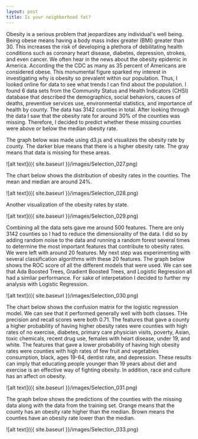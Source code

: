 ```yaml
---
layout: post
title: Is your neighborhood fat?
---
```

Obesity is a serious problem that jeopardizes any individual's well being. Being obese means having a body mass index greater (BMI) greater than 30. This increases the risk of developing a plethora of debilitating health conditions such as coronary heart disease, diabetes, depression, strokes, and even cancer. We often hear in the news about the obesity epidemic in America. According the the CDC as many as 35 percent of Americans are considered obese. This monumental figure sparked my interest in investigating why is obesity so prevalent within our population. Thus, I looked online for data to see what trends I can find about the population. I found 6 data sets from the Community Status and Health Indicators (CHSI) database that described the demographics, social behaviors, causes of deaths, preventive services use, environmental statistics, and importance of health by county. The data has 3142 counties in total. After looking through the data I saw that the obesity rate for around 30% of the counties was missing. Therefore, I decided to predict whether these missing counties were above or below the median obesity rate.

The graph below was made using d3.js and visualizes the obesity rate by county. The darker blue means that there is a higher obesity rate. The gray means that data is missing for these areas.

![alt text]({{ site.baseurl }}/images/Selection_027.png) 

The chart below shows the distribution of obesity rates in the counties. The mean and median are around 24%.

![alt text]({{ site.baseurl }}/images/Selection_028.png)

Another visualization of the obesity rates by state. 

![alt text]({{ site.baseurl }}/images/Selection_029.png)

Combining all the data sets gave me around 500 features. There are only 3142 counties so I had to reduce the dimensionality of the data. I did so by adding random noise to the data and running a random forest several times to determine the most important features that contribute to obesity rates. We were left with around 20 features. My next step was experimenting with several classification algorithms with these 20 features. The graph below shows the ROC score of all the different models that were used. We can see that Ada Boosted Trees, Gradient Boosted Trees, and Logistic Regression all had a simliar performance. For sake of interpetation I decided to further my analysis with Logistic Regression.

![alt text]({{ site.baseurl }}/images/Selection_030.png)

The chart below shows the confusion matrix for the logistic regression model. We can see that it performed generally well with both classes. THe precision and recall scores were both 0.71. The features that gave a county a higher probability of having higher obesity rates were counties with high rates of no exercise, diabetes, primary care physician visits, poverty, Asian, toxic chemicals, recent drug use, females with heart disease, under 19, and white. The features that gave a lower probability of having high obesity rates were counties with high rates of few fruit and vegetables consumption, black, ages 19-64, dentist rate, and depression. These results can imply that educating people younger than 19 years about diet and exercise is an effective way of fighting obesity. In addition, race and culture has an affect on obesity.

![alt text]({{ site.baseurl }}/images/Selection_031.png)

The graph below shows the predictions of the counties with the missing data along with the data from the training set. Orange means that the county has an obesity rate higher than the median. Brown means the counties have an obesity rate lower than the median.

![alt text]({{ site.baseurl }}/images/Selection_033.png) 
